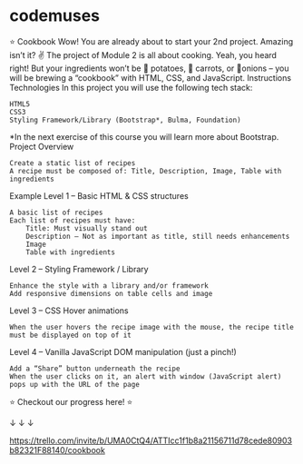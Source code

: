 # codemuses
⭐️ Cookbook
Wow! You are already about to start your 2nd project. Amazing isn’t it? ✌️ The project of Module 2 is all about cooking. Yeah, you heard right! But your ingredients won’t be 🥔 potatoes, 🥕 carrots, or 🧅onions – you will be brewing a “cookbook” with HTML, CSS, and JavaScript.
Instructions
Technologies
In this project you will use the following tech stack:

    HTML5
    CSS3
    Styling Framework/Library (Bootstrap*, Bulma, Foundation)

*In the next exercise of this course you will learn more about Bootstrap.
Project Overview

    Create a static list of recipes
    A recipe must be composed of: Title, Description, Image, Table with ingredients

Example
Level 1 – Basic HTML & CSS structures

    A basic list of recipes
    Each list of recipes must have:
        Title: Must visually stand out
        Description – Not as important as title, still needs enhancements
        Image
        Table with ingredients

Level 2 – Styling Framework / Library

    Enhance the style with a library and/or framework
    Add responsive dimensions on table cells and image

Level 3 – CSS Hover animations

    When the user hovers the recipe image with the mouse, the recipe title must be displayed on top of it

Level 4 – Vanilla JavaScript DOM manipulation (just a pinch!)

    Add a “Share” button underneath the recipe
    When the user clicks on it, an alert with window (JavaScript alert) pops up with the URL of the page


⭐️ Checkout our progress here! ⭐️

↓ ↓ ↓

https://trello.com/invite/b/UMA0CtQ4/ATTIcc1f1b8a21156711d78cede80903b82321F88140/cookbook
